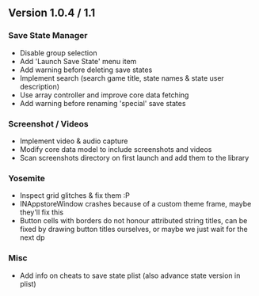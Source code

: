 ## Version 1.0.4 / 1.1

### Save State Manager
- Disable group selection
- Add 'Launch Save State' menu item
- Add warning before deleting save states
- Implement search (search game title, state names & state user description)
- Use array controller and improve core data fetching
- Add warning before renaming 'special' save states 

### Screenshot / Videos
- Implement video & audio capture
- Modify core data model to include screenshots and videos
- Scan screenshots directory on first launch and add them to the library

### Yosemite
- Inspect grid glitches & fix them :P
- INAppstoreWindow crashes because of a custom theme frame, maybe they'll fix this
- Button cells with borders do not honour attributed string titles, can be fixed by drawing button titles ourselves, or maybe we just wait for the next dp

### Misc
- Add info on cheats to save state plist (also advance state version in plist)